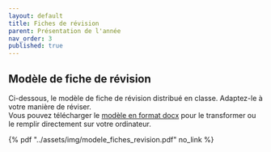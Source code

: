 ```yaml
---
layout: default
title: Fiches de révision
parent: Présentation de l'année
nav_order: 3
published: true
---
```


## Modèle de fiche de révision
Ci-dessous, le modèle de fiche de révision distribué en classe. Adaptez-le à votre manière de réviser.  
Vous pouvez télécharger le [modèle en format docx](../assets/img/modele_fiches_revision.docx) pour le transformer ou le remplir directement sur votre ordinateur.  

{% pdf "../assets/img/modele_fiches_revision.pdf" no_link %}
